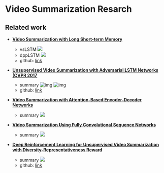 # Video Summarization Resarch

## Related work
* [**Video Summarization with Long Short-term Memory**](https://arxiv.org/pdf/1605.08110.pdf)
    * vsLSTM
    ![](https://i.imgur.com/SCzQoAh.png)
    * dppLSTM
    ![](https://i.imgur.com/dEPrdGA.png)
    * github: [link](https://github.com/kezhang-cs/Video-Summarization-with-LSTM)

* [**Unsupervised Video Summarization with Adversarial LSTM Networks (CVPR 2017** ](http://openaccess.thecvf.com/content_cvpr_2017/papers/Mahasseni_Unsupervised_Video_Summarization_CVPR_2017_paper.pdf)
    * summary
    ![img](https://github.com/j-min/Adversarial_Video_Summary/blob/master/imgs/fig1.png?raw=True)
    ![img](https://github.com/j-min/Adversarial_Video_Summary/blob/master/imgs/fig2.png?raw=true)
    * github: [link](https://github.com/j-min/Adversarial_Video_Summary)
    
* [**Video Summarization with Attention-Based Encoder-Decoder Networks** ](https://arxiv.org/pdf/1708.09545.pdf)
    * summary
    ![](https://i.imgur.com/PEv0abn.png)


* [**Video Summarization Using Fully Convolutional Sequence Networks**](https://arxiv.org/pdf/1805.10538.pdf)
    * summary
    ![](https://i.imgur.com/YbofeKa.png)

* [**Deep Reinforcement Learning for Unsupervised Video Summarization with Diversity-Representativeness Reward**](https://arxiv.org/pdf/1805.10538.pdf)
    * summary
    ![](https://github.com/KaiyangZhou/pytorch-vsumm-reinforce/raw/master/imgs/pipeline.jpg)
    * github: [link](https://github.com/KaiyangZhou/pytorch-vsumm-reinforce)
